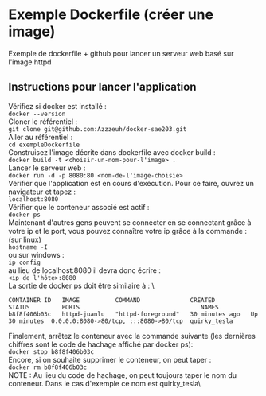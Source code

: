 # Exemple Dockerfile (créer une image)
Exemple de dockerfile + github pour lancer un serveur web basé sur l'image httpd

## Instructions pour lancer l'application
Vérifiez si docker est installé :\
```docker --version``` \
Cloner le référentiel : \
```git clone git@github.com:Azzzeuh/docker-sae203.git``` \
Aller au référentiel : \
```cd exempleDockerfile```\
Construisez l'image décrite dans dockerfile avec docker build :\
```docker build -t <choisir-un-nom-pour-l'image> .```\
Lancer le serveur web :\
```docker run -d -p 8080:80 <nom-de-l'image-choisie>```\
Vérifier que l'application est en cours d'exécution. Pour ce faire, ouvrez un navigateur et tapez : \
```localhost:8080``` \
Vérifier que le conteneur associé est actif :\
```docker ps```\
Maintenant d'autres gens peuvent se connecter en se connectant grâce à votre ip et le port,
vous pouvez connaître votre ip grâce à la commande : (sur linux)\
```hostname -I```\
ou sur windows :\
```ip config```\
au lieu de localhost:8080 il devra donc écrire :\
```<ip de l'hôte>:8080``` \
La sortie de docker ps doit être similaire à : \
```
CONTAINER ID   IMAGE          COMMAND              CREATED          STATUS         PORTS                                  NAMES
b8f8f406b03c   httpd-juanlu   "httpd-foreground"   30 minutes ago   Up 30 minutes  0.0.0.0:8080->80/tcp, :::8080->80/tcp  quirky_tesla
```
Finalement, arrêtez le conteneur avec la commande suivante (les dernières chiffres sont le code de hachage affiché par docker ps):\
```docker stop b8f8f406b03c``` \
Encore, si on souhaite supprimer le conteneur, on peut taper :\
```docker rm b8f8f406b03c```\
NOTE : Au lieu du code de hachage, on peut toujours taper le nom du conteneur. Dans le cas d'exemple ce nom est quirky_tesla\
